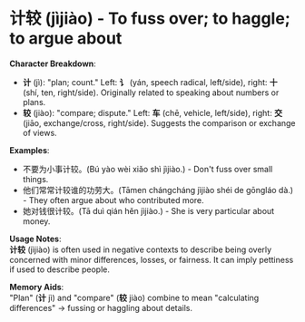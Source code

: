 # **计较 (jìjiào) - To fuss over; to haggle; to argue about**

**Character Breakdown**:  
- **计** (jì): "plan; count." Left: **讠** (yán, speech radical, left/side), right: **十** (shí, ten, right/side). Originally related to speaking about numbers or plans.  
- **较** (jiào): "compare; dispute." Left: **车** (chē, vehicle, left/side), right: **交** (jiāo, exchange/cross, right/side). Suggests the comparison or exchange of views.

**Examples**:  
- 不要为小事计较。(Bú yào wèi xiǎo shì jìjiào.) - Don't fuss over small things.  
- 他们常常计较谁的功劳大。(Tāmen chángcháng jìjiào shéi de gōngláo dà.) - They often argue about who contributed more.  
- 她对钱很计较。(Tā duì qián hěn jìjiào.) - She is very particular about money.

**Usage Notes**:  
**计较** (jìjiào) is often used in negative contexts to describe being overly concerned with minor differences, losses, or fairness. It can imply pettiness if used to describe people.

**Memory Aids**:  
"Plan" (**计** jì) and "compare" (**较** jiào) combine to mean "calculating differences" → fussing or haggling about details.